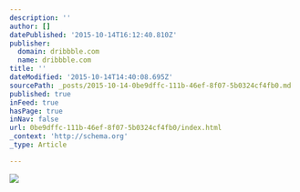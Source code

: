 ```yaml
---
description: ''
author: []
datePublished: '2015-10-14T16:12:40.810Z'
publisher:
  domain: dribbble.com
  name: dribbble.com
title: ''
dateModified: '2015-10-14T14:40:08.695Z'
sourcePath: _posts/2015-10-14-0be9dffc-111b-46ef-8f07-5b0324cf4fb0.md
published: true
inFeed: true
hasPage: true
inNav: false
url: 0be9dffc-111b-46ef-8f07-5b0324cf4fb0/index.html
_context: 'http://schema.org'
_type: Article

---
```

![](https://d13yacurqjgara.cloudfront.net/users/2014/screenshots/2128261/v7.png)
